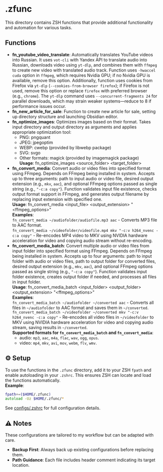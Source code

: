 # .zfunc

This directory contains ZSH functions that provide additional functionality and automation for various tasks.

## Functions

- **fn_youtube_video_translate**: Automatically translates YouTube videos into Russian. It uses `vot-cli` with Yandex API to translate audio into Russian, downloads video using `yt-dlp`, and combines them with `ffmpeg` to create new video with translated audio track. Function uses `-hwaccel cuda` option in `ffmpeg`, which requires Nvidia GPU; if no Nvidia GPU is available, remove this option. Additionally, function uses cookies from Firefox via `yt-dlp` (`--cookies-from-browser firefox`); if Firefox is not used, remove this option or replace `firefox` with preferred browser (e.g., `chrome`). The `yt-dlp` command uses `--concurrent-fragments 24` for parallel downloads, which may strain weaker systems—reduce to 8 if performance issues occur.
- **fn_new_article_for_sale**: Function to create new article for sale, setting up directory structure and launching Obsidian editor.
- **fn_optimize_images**: Optimizes images based on their format. Takes input directory and output directory as arguments and applies appropriate optimization tool:
  - PNG: pngquant
  - JPEG: jpegoptim
  - WEBP: cwebp (provided by libwebp package)
  - SVG: svgo
  - Other formats: magick (provided by imagemagick package)<br>
  **Usage**: fn_optimize_images <source_folder> <target_folder>
- **fn_convert_media**: Convert audio or video files into specified format using FFmpeg. Depends on FFmpeg being installed in system. Accepts up to three arguments: path to input audio or video file, desired output extension (e.g., `mkv`, `aac`), and optional FFmpeg options passed as single string (e.g., `"-c:a copy"`). Function validates input file existence, checks output format support in FFmpeg, and generates output filename by replacing input extension with specified one.<br>
  **Usage**: fn_convert_media <input_file> <output_extension> "<ffmpeg_options>"<br>
  **Examples**:<br>
  `fn_convert_media ~/audiofolder/audiofile.mp3 aac` - Converts MP3 file to AAC format.<br>
  `fn_convert_media ~/videofolder/videofile.mp4 mkv "-c:v h264_nvenc -c:a copy"` - Re-encodes MP4 video to MKV using NVIDIA hardware acceleration for video and copying audio stream without re-encoding.<br>
- **fn_convert_media_batch**: Convert multiple audio or video files from input folder into specified format using FFmpeg. Depends on FFmpeg being installed in system. Accepts up to four arguments: path to input folder with audio or video files, path to output folder for converted files, desired output extension (e.g., `mkv`, `aac`), and optional FFmpeg options passed as single string (e.g., `"-c:a copy"`). Function validates input folder existence, creates output folder if needed, and processes all files in input folder.<br>
  **Usage**: fn_convert_media_batch <input_folder> <output_folder> <output_extension> "<ffmpeg_options>"<br>
  **Examples**:<br>
  `fn_convert_media_batch ~/audiofolder ~/converted aac` - Converts all files in `~/audiofolder` to AAC format and saves them in `~/converted`.<br>
  `fn_convert_media_batch ~/videofolder ~/converted mkv "-c:v h264_nvenc -c:a copy"` - Re-encodes all video files in `~/videofolder` to MKV using NVIDIA hardware acceleration for video and copying audio stream, saving results in `~/converted`.<br>
  **Supported formats for `fn_convert_media_batch` and `fn_convert_media`**:<br>
  - audio: `mp3`, `aac`, `m4a`, `flac`, `wav`, `ogg`, `opus`.<br>
  - video: `mp4`, `mkv`, `avi`, `mov`, `webm`, `flv`, `wmv`.

## ⚙️ Setup
To use the functions in the `.zfunc` directory, add it to your ZSH `fpath` and enable autoloading in your `.zshrc`. This ensures ZSH can locate and load the functions automatically.<br>
**Example**:<br>
```zsh
fpath+=($HOME/.zfunc)
autoload -Uz $HOME/.zfunc/*
```
See [configs/.zshrc](../configs/.zshrc) for full configuration details.

## ⚠️ Notes
These configurations are tailored to my workflow but can be adapted with care.<br>
- **Backup First**: Always back up existing configurations before replacing them.<br>
- **Path Guidance**: Each file includes header comment indicating its target location.